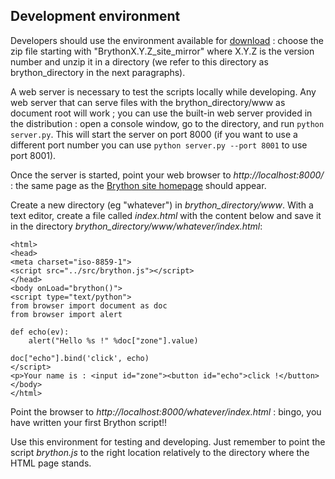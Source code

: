 Development environment
-----------------------

Developers should use the environment available for 
[download](https://github.com/brython-dev/brython/releases) : choose the zip 
file starting with "BrythonX.Y.Z\_site\_mirror" where X.Y.Z is the 
version number and unzip it in a directory (we refer to this directory as brython_directory in the next paragraphs).

A web server is necessary to test the scripts locally while developing. Any web 
server that can serve files with the brython_directory/www as document root will 
work ; you can use the built-in web server provided in the distribution : open 
a console window, go to the directory, and run `python server.py`. This will 
start the server on port 8000 (if you want to use a different port number you can use
`python server.py --port 8001` to use port 8001).

Once the server is started, point your web browser to _http://localhost:8000/_ :
the same page as the [Brython site homepage](http://www.brython.info) should
appear.

Create a new directory (eg "whatever") in _brython\_directory/www_. With a text 
editor, create a file called _index.html_ with the content below and save it in 
the directory _brython\_directory/www/whatever/index.html_:

    <html>
    <head>
    <meta charset="iso-8859-1">
    <script src="../src/brython.js"></script>
    </head>
    <body onLoad="brython()">
    <script type="text/python">
    from browser import document as doc
    from browser import alert
    
    def echo(ev):
        alert("Hello %s !" %doc["zone"].value)
    
    doc["echo"].bind('click', echo)
    </script>
    <p>Your name is : <input id="zone"><button id="echo">click !</button>
    </body>
    </html>


Point the browser to _http://localhost:8000/whatever/index.html_ : bingo, you have 
written your first Brython script!!

Use this environment for testing and developing. Just remember to point the 
script _brython.js_ to the right location relatively to the directory where the 
HTML page stands.

